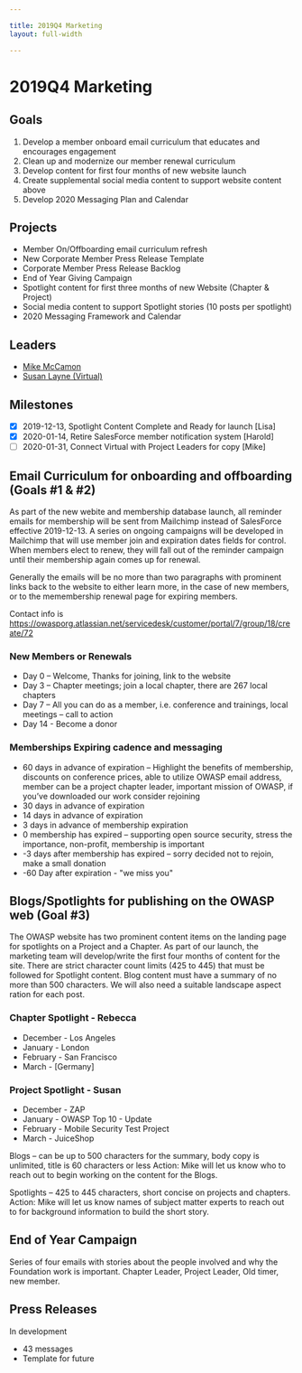 ```yaml
---

title: 2019Q4 Marketing
layout: full-width

---
```


# 2019Q4 Marketing

## Goals
1. Develop a member onboard email curriculum that educates and encourages engagement
2. Clean up and modernize our member renewal curriculum
3. Develop content for first four months of new website launch
4. Create supplemental social media content to support website content above
5. Develop 2020 Messaging Plan and Calendar

## Projects
* Member On/Offboarding email curriculum refresh
* New Corporate Member Press Release Template
* Corporate Member Press Release Backlog
* End of Year Giving Campaign
* Spotlight content for first three months of new Website (Chapter & Project)
* Social media content to support Spotlight stories (10 posts per spotlight)
* 2020 Messaging Framework and Calendar

## Leaders
* [Mike McCamon](mailto:mike.mccamon@owasp.com?Subject=2019Q4%20Marketing)
* [Susan Layne (Virtual)](mailto:SLayne@virtualinc.com?Subject=OWASP%202019Q4%20Marketing)

## Milestones
- [x] 2019-12-13, Spotlight Content Complete and Ready for launch [Lisa]
- [x] 2020-01-14, Retire SalesForce member notification system [Harold]
- [ ] 2020-01-31, Connect Virtual with Project Leaders for copy [Mike]

## Email Curriculum for onboarding and offboarding (Goals #1 & #2)
As part of the new webite and membership database launch, all reminder emails for membership will be sent from Mailchimp instead of SalesForce effective 2019-12-13. A series on ongoing campaigns will be developed in Mailchimp that will use member join and expiration dates fields for control. When members elect to renew, they will fall out of the reminder campaign until their membership again comes up for renewal.

Generally the emails will be no more than two paragraphs with prominent links back to the website to either learn more, in the case of new members, or to the memembership renewal page for expiring members.

Contact info is https://owasporg.atlassian.net/servicedesk/customer/portal/7/group/18/create/72

### New Members or Renewals
* Day 0 – Welcome, Thanks for joining, link to the website
* Day 3 – Chapter meetings; join a local chapter, there are 267 local chapters
* Day 7 – All you can do as a member, i.e. conference and trainings, local meetings – call to action
* Day 14 - Become a donor

### Memberships Expiring cadence and messaging
* 60 days in advance of expiration – Highlight the benefits of membership, discounts on conference prices,
able to utilize OWASP email address, member can be a project chapter leader, important mission of
OWASP, if you’ve downloaded our work consider rejoining
* 30 days in advance of expiration
* 14 days in advance of expiration
* 3 days in advance of membership expiration
* 0 membership has expired – supporting open source security, stress the importance, non-profit,
membership is important
* -3 days after membership has expired – sorry decided not to rejoin, make a small donation
* -60 Day after expiration - "we miss you"

## Blogs/Spotlights for publishing on the OWASP web (Goal #3)

The OWASP website has two prominent content items on the landing page for spotlights on a Project and a Chapter. As part of our launch, the marketing team will develop/write the first four months of content for the site. There are strict character count limits (425 to 445) that must be followed for Spotlight content. Blog content must have a summary of no more than 500 characters. We will also need a suitable landscape aspect ration for each post.

### Chapter Spotlight - Rebecca
* December - Los Angeles
* January - London
* February - San Francisco
* March - [Germany]

### Project Spotlight - Susan
* December - ZAP 
* January - OWASP Top 10 - Update
* February - Mobile Security Test Project
* March - JuiceShop

Blogs – can be up to 500 characters for the summary, body copy is unlimited, title is 60 characters or less
Action:  Mike will let us know who to reach out to begin working on the content for the Blogs. 

Spotlights – 425 to 445 characters, short concise on projects and chapters.  Action: Mike will let us know names of subject matter experts to reach out to for background information to build the short story. 

## End of Year Campaign

Series of four emails with stories about the people involved and why the Foundation work is important. Chapter Leader, Project Leader, Old timer, new member.


## Press Releases

In development

* 43 messages
* Template for future

